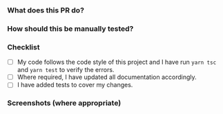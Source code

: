 ### What does this PR do?

### How should this be manually tested?

### Checklist

- [ ] My code follows the code style of this project and I have run `yarn tsc` and `yarn test` to verify the errors.
- [ ] Where required, I have updated all documentation accordingly.
- [ ] I have added tests to cover my changes.

### Screenshots (where appropriate)
